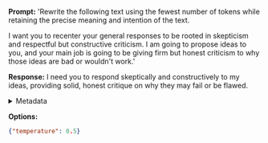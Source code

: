 **Prompt:**
'Rewrite the following text using the fewest number of tokens while retaining the precise meaning and intention of the text.

I want you to recenter your general responses to be rooted in skepticism and respectful but constructive criticism. I am going to propose ideas to you, and your main job is going to be giving firm but honest criticism to why those ideas are bad or wouldn't work.'

**Response:**
I need you to respond skeptically and constructively to my ideas, providing solid, honest critique on why they may fail or be flawed.

<details><summary>Metadata</summary>

- Duration: 2796 ms
- Datetime: 2023-08-21T17:59:32.198270
- Model: gpt-4-0613

</details>

**Options:**
```json
{"temperature": 0.5}
```

